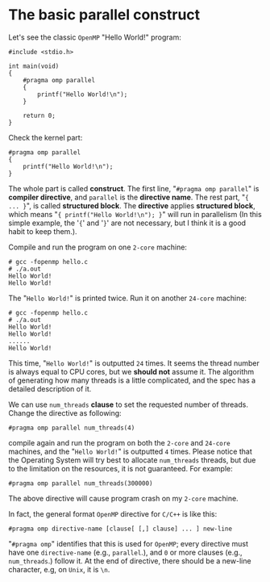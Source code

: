 # The basic parallel construct
Let's see the classic `OpenMP` "Hello World!" program:  

	#include <stdio.h>
	
	int main(void)
	{
		#pragma omp parallel
		{
			printf("Hello World!\n");
		}
		
		return 0;
	}
Check the kernel part:  

	#pragma omp parallel
	{
		printf("Hello World!\n");
	}
The whole part is called **construct**. The first line, "`#pragma omp parallel`" is **compiler directive**, and `parallel` is the **directive name**. The rest part, "`{ ... }`", is called **structured block**. The **directive** applies **structured block**, which means "`{ printf("Hello World!\n"); }`" will run in parallelism (In this simple example, the '`{`' and '`}`' are not necessary, but I think it is a good habit to keep them.).  

Compile and run the program on one `2-core` machine:  

	# gcc -fopenmp hello.c
	# ./a.out
	Hello World!
	Hello World!

The "`Hello World!`" is printed twice. Run it on another `24-core` machine: 

	# gcc -fopenmp hello.c
	# ./a.out
	Hello World!
	Hello World!
	......
	Hello World!
This time, "`Hello World!`" is outputted `24` times. It seems the thread number is always equal to CPU cores, but we **should not** assume it. The algorithm of generating how many threads is a little complicated, and the spec has a detailed description of it.  

We can use `num_threads` **clause** to set the requested number of threads. Change the directive as following:  

	#pragma omp parallel num_threads(4)

compile again and run the program on both the `2-core`  and `24-core` machines, and the "`Hello World!`" is outputted `4` times. Please notice that the Operating System will try best to allocate `num_threads` threads, but due to the limitation on the resources, it is not guaranteed. For example:  

	#pragma omp parallel num_threads(300000)

The above directive will cause program crash on my `2-core` machine. 

In fact, the general format `OpenMP` directive for `C/C++` is like this:   

	#pragma omp directive-name [clause[ [,] clause] ... ] new-line 

"`#pragma omp`" identifies that this is used for `OpenMP`; every directive must have one `directive-name` (e.g., `parallel`.), and `0` or more clauses (e.g., `num_threads`.) follow it. At the end of directive, there should be a new-line character, e.g, on `Unix`, it is `\n`.

